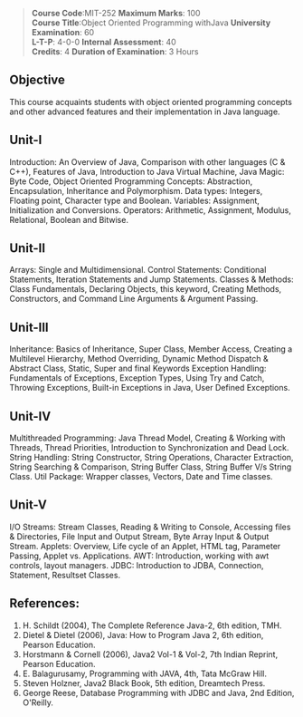 > __Course Code__:MIT-252                                                        __Maximum Marks__: 100 <br>
> __Course Title__:Object Oriented Programming withJava                          __University Examination__: 60 <br>
>__L-T-P__: 4-0-0                                                               __Internal Assessment__: 40 <br>
>__Credits__: 4                                                                 __Duration of Examination__: 3 Hours <br>

## Objective
This course acquaints students with object oriented programming concepts and other advanced
features and their implementation in Java language.

## Unit-I
Introduction: An Overview of Java, Comparison with other languages (C & C++), Features of
Java, Introduction to Java Virtual Machine, Java Magic: Byte Code, Object Oriented
Programming Concepts: Abstraction, Encapsulation, Inheritance and Polymorphism.
Data types: Integers, Floating point, Character type and Boolean. Variables: Assignment,
Initialization and Conversions. Operators: Arithmetic, Assignment, Modulus, Relational,
Boolean and Bitwise.

## Unit-II
Arrays: Single and Multidimensional. Control Statements: Conditional Statements, Iteration
Statements and Jump Statements. Classes & Methods: Class Fundamentals, Declaring Objects,
this keyword, Creating Methods, Constructors, and Command Line Arguments & Argument
Passing.

## Unit-III
Inheritance: Basics of Inheritance, Super Class, Member Access, Creating a Multilevel
Hierarchy, Method Overriding, Dynamic Method Dispatch & Abstract Class, Static, Super and
final Keywords
Exception Handling: Fundamentals of Exceptions, Exception Types, Using Try and Catch,
Throwing Exceptions, Built-in Exceptions in Java, User Defined Exceptions.

## Unit-IV
Multithreaded Programming: Java Thread Model, Creating & Working with Threads, Thread
Priorities, Introduction to Synchronization and Dead Lock. String Handling: String Constructor,
String Operations, Character Extraction, String Searching & Comparison, String Buffer Class,
String Buffer V/s String Class. Util Package: Wrapper classes, Vectors, Date and Time classes.

## Unit-V
I/O Streams: Stream Classes, Reading & Writing to Console, Accessing files & Directories, File
Input and Output Stream, Byte Array Input & Output Stream. Applets: Overview, Life cycle of an
Applet, HTML tag, Parameter Passing, Applet vs. Applications. AWT: Introduction, working
with awt controls, layout managers. JDBC: Introduction to JDBA, Connection, Statement,
Resultset Classes.

## References:
1. H. Schildt (2004), The Complete Reference Java-2, 6th edition, TMH.
2. Dietel & Dietel (2006), Java: How to Program Java 2, 6th edition, Pearson Education.
3. Horstmann & Cornell (2006), Java2 Vol-1 & Vol-2, 7th Indian Reprint, Pearson
Education.
4. E. Balagurusamy, Programming with JAVA, 4th, Tata McGraw Hill.
5. Steven Holzner, Java2 Black Book, 5th edition, Dreamtech Press.
6. George Reese, Database Programming with JDBC and Java, 2nd Edition, O'Reilly.
